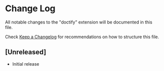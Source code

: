 # Change Log

All notable changes to the "doctify" extension will be documented in this file.

Check [Keep a Changelog](http://keepachangelog.com/) for recommendations on how to structure this file.

## [Unreleased]

- Initial release